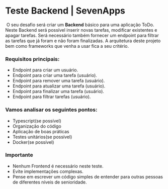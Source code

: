 # Teste Backend | SevenApps
​
O seu desafio será criar um **Backend** básico para uma aplicação ToDo. Neste Backend será possível inserir novas tarefas, modificar existentes e apagar tarefas. Será necessário também fornecer um endpoint para filtrar as tarefas que já foram e não foram finalizadas. A arquitetura deste projeto bem como frameworks que venha a usar fica a seu critério. 
​
### Requisitos principais:
- Endpoint para criar um usuário.
- Endpoint para criar uma tarefa (usuário).
- Endpoint para remover uma tarefa (usuário).
- Endpoint para atualizar uma tarefa (usuário).
- Endpoint para finalizar uma tarefa (usuário).
- Endpoint para filtrar tarefas (usuário).
​
### Vamos analisar os seguintes pontos:
- Typescript(se possível)
- Organização do código
- Aplicação de boas práticas
- Testes unitários(se possível)
- Docker(se possível)
​
### Importante
- Nenhum Frontend é necessário neste teste.
- Evite implementações complexas.
- Pense em escrever um código simples de entender para outras pessoas de diferentes níveis de senioridade.
